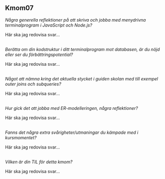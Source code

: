 ## Kmom07

*Några generella reflektioner på att skriva och jobba med menydrivna terminalprogram i JavaScript och Node.js?*
<br>

Här ska jag redovisa svar...
<br>
<br>

*Berätta om din kodstruktur i ditt terminalprogram mot databasen, är du nöjd eller ser du förbättringspotential?*
<br>

Här ska jag redovisa svar...
<br>
<br>

*Något att nämna kring det aktuella stycket i guiden skolan med till exempel outer joins och subqueries?*
<br>

Här ska jag redovisa svar...
<br>
<br>

*Hur gick det att jobba med ER-modelleringen, några reflektioner?*
<br>

Här ska jag redovisa svar...
<br>
<br>

*Fanns det några extra svårigheter/utmaningar du kämpade med i kursmomentet?*
<br>

Här ska jag redovisa svar...
<br>
<br>

*Vilken är din TIL för detta kmom?*
<br>

Här ska jag redovisa svar...
<br>
<br>